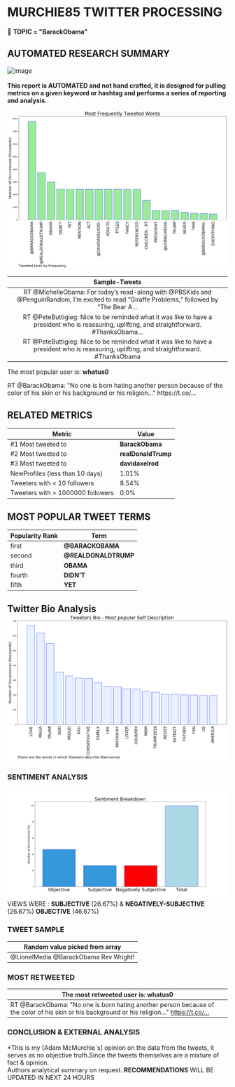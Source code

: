 # MURCHIE85 TWITTER PROCESSING 
&#x1F34E; **TOPIC = "BarackObama"**

## AUTOMATED RESEARCH SUMMARY

![image](https://marketingplatform.google.com/about/static/images/gmp/analytics-smb-benefit.jpg)
<br></br>
<b> This report is AUTOMATED and not hand crafted, it is designed for pulling metrics on a given keyword or hashtag and performs a series of reporting and analysis.</b>



![image](TWEETS.png)



|                **Sample-Tweets**        |
| :-------------: |
| RT @MichelleObama: For today’s read-along with @PBSKids and @PenguinRandom, I’m excited to read “Giraffe Problems," followed by “The Bear A… |
| RT @PeteButtigieg: Nice to be reminded what it was like to have a president who is reassuring, uplifting, and straightforward. #ThanksObama… |
| RT @PeteButtigieg: Nice to be reminded what it was like to have a president who is reassuring, uplifting, and straightforward. #ThanksObama |

The most popular user is: **whatus0**
<div class="alert alert-block alert-danger"> RT @BarackObama: "No one is born hating another person because of the color of his skin or his background or his religion..." https://t.co/…</div>

## RELATED METRICS<br>
| Metric | Value |
| ------------- | ------------- |
| #1 Most tweeted to  | **BarackObama** |
| #2 Most tweeted to  | **realDonaldTrump** |
| #3 Most tweeted to  | **davidaxelrod** |
| NewProfiles (less than 10 days) | 1.01%  |
| Tweeters with < 10 followers  | 8.54%|
| Tweeters with > 1000000 followers  | 0.0%  |



## MOST POPULAR TWEET TERMS 


| Popularity Rank  | Term |
| ------------- | ------------- |
| first  | **@BARACKOBAMA**  |
| second  | **@REALDONALDTRUMP**  |
| third  | **OBAMA** |
| fourth  | **DIDN’T**  |
| fifth  | **YET**  |


## Twitter Bio Analysis![image](BIO.png)
### SENTIMENT ANALYSIS
![image](sentiment.png)
VIEWS WERE : **SUBJECTIVE**  (26.67%) & **NEGATIVELY-SUBJECTIVE** (26.67%) **OBJECTIVE** (46.67%)

### TWEET SAMPLE 
| Random value picked from array |
| ------------- |
|@LionelMedia @BarackObama Rev Wright! |

### MOST RETWEETED 

| The most retweeted user is: **whatus0**  |
| ------------- |
| RT @BarackObama: "No one is born hating another person because of the color of his skin or his background or his religion..." https://t.co/… |

### CONCLUSION & EXTERNAL ANALYSIS

*This is my [Adam McMurchie`s] opinion on the data from the tweets, it serves as no objective truth.Since the tweets themselves are a mixture of fact & opinion.<br>
Authors analytical summary on request.
**RECOMMENDATIONS** WILL BE UPDATED IN NEXT  24 HOURS <br>